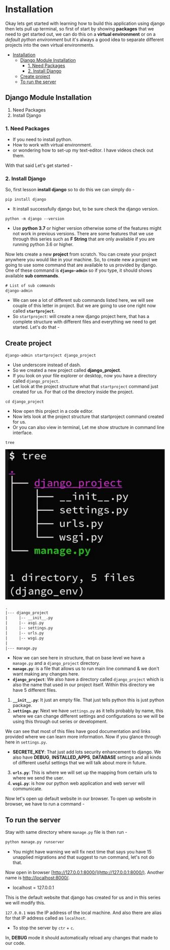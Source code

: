 # Installation

Okay lets get started with learning how to build this application using django then lets pull up terminal, so first of start by showing __packages__ that we need to get started out, we can do this on a __virtual environment__ or on a _default python environment_ but it's always a good idea to separate different projects into the own virtual environments.

- [Installation](#installation)
  - [Django Module Installation](#django-module-installation)
    - [1. Need Packages](#1-need-packages)
    - [2. Install Django](#2-install-django)
  - [Create project](#create-project)
  - [To run the server](#to-run-the-server)


## Django Module Installation

1. Need Packages
2. Install Django

### 1. Need Packages

- If you need to install python.
- How to work with virtual environment.
- or wondering how to set-up my text-editor. I have videos check out them.

With that said Let's get started -

### 2. Install Django

So, first lesson __install django__ so to do this we can simply do -

```shell
pip install django
```
- It install successfully django but, to be sure check the django version.

```shell
python -m django --version
```

- Use __python 3.7__ or higher version otherwise some of the features might not work in previous versions. There are some features that we use through this series such as __F String__ that are only available if you are running python 3.6 or higher.

Now lets create a new __project__ from scratch. You can create your project anywhere you would like in your machine. So, to create new a project we going to use some command that are available to us provided by django. One of these command is __`django-admin`__ so if you type, it should shows available __sub commands__.

```shell
# List of sub commands
django-admin
```

- We can see a lot of different sub commands listed here, we will see couple of this letter in project. But we are going to use one right now called __`startproject`__.
- So `startproject`: will create a new django project here, that has a complete structure with different files and everything we need to get started. Let's do that -

## Create project

```shell
django-admin startproject django_project
```

- Use underscore instead of dash.
- So we created a new project called __django_project__.
- If you look on your file explorer or desktop, now you have a directory called `django_project`.
- Let look at the project structure what that `startproject` command just created for us. For that cd the directory inside the project.

```shell
cd django_project
```

- Now open this project in a code editor.
- Now lets look at the project structure that startproject command created for us.
- Or you can also view in terminal, Let me show structure in command line interface.

```shell
tree
```

![TreeStructure](images/project_structure-tree-command.png)

```shell
.
|--- django_project
|     |-- __init__.py
|     |-- asgi.py
|     |-- settings.py
|     |-- urls.py
|     |-- wsgi.py
|
|--- manage.py
```

- Now we can see here in structure, that on base level we have a `manage.py` and a `django_project` directory.
- __`manage.py`__: is a file that allows us to run main line command & we don't want making any changes here.
- __`django_project`__: We also have a directory called `django_project` which is also the name that used in our project itself. Within this directory we have 5 different files.

1. __`__init__.py`__: It just an empty file. That just tells python this is just python package.
2. __`settings.py`__: Next we have `settings.py` as it tells probably by name, this where we can change different settings and configurations so we will be using this through out series or development.

We can see that most of this files have good documentation and links provided where we can learn more information. Now if you glance through here in `settings.py`.
   - __SECRETE_KEY__: That just add lots security enhancement to django. We also have __DEBUG__, __INSTALLED_APPS__, __DATABASE__ settings and all kinds of different useful settings that we will talk about more in future.

3. __`urls.py`__: This is where we will set up the mapping from certain urls to where we send the user.
4. __`wsgi.py`__: is how our python web application and web server will communicate.

Now let's open up default website in our browser. To open up website in browser, we have to run a command -

## To run the server

Stay with same directory where `manage.py` file is then run -

```py
python manage.py runserver
```

- You might have warning we will fix next time that says you have 15 unapplied migrations and that suggest to run command, let's not do that.

Now open in browser [http://127.0.0.1:8000/](http://127.0.0.1:8000/). Another name is [http://localhost:8000/](http://localhost:8000/).
- localhost = 127.0.0.1

This is the default website that django has created for us and in this series we will modify this.

`127.0.0.1` was the IP address of the local machine. And also there are alias for that IP address called as `localhost`.

- To stop the server by `ctr` + `c`.

In, __DEBUG__ mode it should automatically reload any changes that made to our code.
